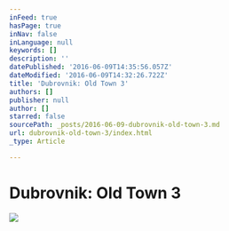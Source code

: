 ```yaml
---
inFeed: true
hasPage: true
inNav: false
inLanguage: null
keywords: []
description: ''
datePublished: '2016-06-09T14:35:56.057Z'
dateModified: '2016-06-09T14:32:26.722Z'
title: 'Dubrovnik: Old Town 3'
authors: []
publisher: null
author: []
starred: false
sourcePath: _posts/2016-06-09-dubrovnik-old-town-3.md
url: dubrovnik-old-town-3/index.html
_type: Article

---
```

# Dubrovnik: Old Town 3
![](https://the-grid-user-content.s3-us-west-2.amazonaws.com/faa140be-e3c4-454e-9271-a927d63985a9.jpg)